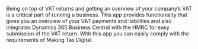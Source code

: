 Being on top of VAT returns and getting an overview of your company’s VAT is a critical part of running a business. This app provides functionality that gives you an overview of your VAT payments and liabilities and also integrates Dynamics 365 Business Central with the HMRC for easy submission of the VAT return. With this app you can easily comply with the requirements of Making Tax Digital.